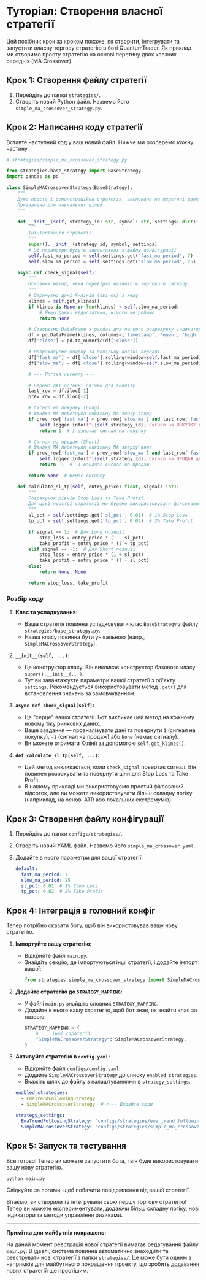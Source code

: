 # Туторіал: Створення власної стратегії

Цей посібник крок за кроком покаже, як створити, інтегрувати та запустити власну торгову стратегію в боті QuantumTrader. Як приклад ми створимо просту стратегію на основі перетину двох ковзних середніх (MA Crossover).

## Крок 1: Створення файлу стратегії

1.  Перейдіть до папки `strategies/`.
2.  Створіть новий Python файл. Назвемо його `simple_ma_crossover_strategy.py`.

## Крок 2: Написання коду стратегії

Вставте наступний код у ваш новий файл. Нижче ми розберемо кожну частину.

```python
# strategies/simple_ma_crossover_strategy.py

from strategies.base_strategy import BaseStrategy
import pandas as pd

class SimpleMACrossoverStrategy(BaseStrategy):
    """
    Дуже проста і демонстраційна стратегія, заснована на перетині двох ковзних середніх (MA).
    Призначена для навчальних цілей.
    """

    def __init__(self, strategy_id: str, symbol: str, settings: dict):
        """
        Ініціалізація стратегії.
        """
        super().__init__(strategy_id, symbol, settings)
        # Ці параметри будуть завантажені з файлу конфігурації
        self.fast_ma_period = self.settings.get('fast_ma_period', 7)
        self.slow_ma_period = self.settings.get('slow_ma_period', 25)

    async def check_signal(self):
        """
        Основний метод, який перевіряє наявність торгового сигналу.
        """
        # Отримуємо дані K-ліній (свічок) з кешу
        klines = self.get_klines()
        if klines is None or len(klines) < self.slow_ma_period:
            # Якщо даних недостатньо, нічого не робимо
            return None

        # Створюємо DataFrame з pandas для легкого розрахунку індикаторів
        df = pd.DataFrame(klines, columns=['timestamp', 'open', 'high', 'low', 'close', 'volume'])
        df['close'] = pd.to_numeric(df['close'])

        # Розраховуємо швидку та повільну ковзні середні
        df['fast_ma'] = df['close'].rolling(window=self.fast_ma_period).mean()
        df['slow_ma'] = df['close'].rolling(window=self.slow_ma_period).mean()

        # --- Логіка сигналу ---

        # Беремо дві останні свічки для аналізу
        last_row = df.iloc[-1]
        prev_row = df.iloc[-2]

        # Сигнал на покупку (Long)
        # Швидка MA перетнула повільну MA знизу вгору
        if prev_row['fast_ma'] < prev_row['slow_ma'] and last_row['fast_ma'] > last_row['slow_ma']:
            self.logger.info(f"[{self.strategy_id}] Сигнал на ПОКУПКУ для {self.symbol}")
            return 1  # 1 означає сигнал на покупку

        # Сигнал на продаж (Short)
        # Швидка MA перетнула повільну MA зверху вниз
        if prev_row['fast_ma'] > prev_row['slow_ma'] and last_row['fast_ma'] < last_row['slow_ma']:
            self.logger.info(f"[{self.strategy_id}] Сигнал на ПРОДАЖ для {self.symbol}")
            return -1  # -1 означає сигнал на продаж

        return None  # Немає сигналу

    def calculate_sl_tp(self, entry_price: float, signal: int):
        """
        Розрахунок рівнів Stop Loss та Take Profit.
        Для цієї простої стратегії ми будемо використовувати фіксований відсоток.
        """
        sl_pct = self.settings.get('sl_pct', 0.01)  # 1% Stop Loss
        tp_pct = self.settings.get('tp_pct', 0.02)  # 2% Take Profit

        if signal == 1:  # Для Long позиції
            stop_loss = entry_price * (1 - sl_pct)
            take_profit = entry_price * (1 + tp_pct)
        elif signal == -1:  # Для Short позиції
            stop_loss = entry_price * (1 + sl_pct)
            take_profit = entry_price * (1 - sl_pct)
        else:
            return None, None

        return stop_loss, take_profit
```

### Розбір коду

1.  **Клас та успадкування:**
    *   Ваша стратегія повинна успадковувати клас `BaseStrategy` з файлу `strategies/base_strategy.py`.
    *   Назва класу повинна бути унікальною (напр., `SimpleMACrossoverStrategy`).

2.  **`__init__(self, ...)`:**
    *   Це конструктор класу. Він викликає конструктор базового класу `super().__init__(...)`.
    *   Тут ви завантажуєте параметри вашої стратегії з об'єкту `settings`. Рекомендується використовувати метод `.get()` для встановлення значень за замовчуванням.

3.  **`async def check_signal(self)`:**
    *   Це "серце" вашої стратегії. Бот викликає цей метод на кожному новому тіку ринкових даних.
    *   Ваше завдання — проаналізувати дані та повернути `1` (сигнал на покупку), `-1` (сигнал на продаж) або `None` (немає сигналу).
    *   Ви можете отримати K-лінії за допомогою `self.get_klines()`.

4.  **`def calculate_sl_tp(self, ...)`:**
    *   Цей метод викликається, коли `check_signal` повертає сигнал. Він повинен розрахувати та повернути ціни для Stop Loss та Take Profit.
    *   В нашому прикладі ми використовуємо простий фіксований відсоток, але ви можете використовувати більш складну логіку (наприклад, на основі ATR або локальних екстремумів).

## Крок 3: Створення файлу конфігурації

1.  Перейдіть до папки `configs/strategies/`.
2.  Створіть новий YAML файл. Назвемо його `simple_ma_crossover.yaml`.
3.  Додайте в нього параметри для вашої стратегії:

    ```yaml
    default:
      fast_ma_period: 7
      slow_ma_period: 25
      sl_pct: 0.01  # 1% Stop Loss
      tp_pct: 0.02  # 2% Take Profit
    ```

## Крок 4: Інтеграція в головний конфіг

Тепер потрібно сказати боту, щоб він використовував вашу нову стратегію.

1.  **Імпортуйте вашу стратегію:**
    *   Відкрийте файл `main.py`.
    *   Знайдіть секцію, де імпортуються інші стратегії, і додайте імпорт вашої:
        ```python
        from strategies.simple_ma_crossover_strategy import SimpleMACrossoverStrategy
        ```

2.  **Додайте стратегію до `STRATEGY_MAPPING`:**
    *   У файлі `main.py` знайдіть словник `STRATEGY_MAPPING`.
    *   Додайте в нього вашу стратегію, щоб бот знав, як знайти клас за назвою:
        ```python
        STRATEGY_MAPPING = {
            # ... інші стратегії
            "SimpleMACrossoverStrategy": SimpleMACrossoverStrategy,
        }
        ```

3.  **Активуйте стратегію в `config.yaml`:**
    *   Відкрийте файл `configs/config.yaml`.
    *   Додайте `SimpleMACrossoverStrategy` до списку `enabled_strategies`.
    *   Вкажіть шлях до файлу з налаштуваннями в `strategy_settings`.

    ```yaml
    enabled_strategies:
      - EmaTrendFollowingStrategy
      - SimpleMACrossoverStrategy  # <--- Додайте сюди

    strategy_settings:
      EmaTrendFollowingStrategy: "configs/strategies/ema_trend_following.yaml"
      SimpleMACrossoverStrategy: "configs/strategies/simple_ma_crossover.yaml" # <--- І сюди
    ```

## Крок 5: Запуск та тестування

Все готово! Тепер ви можете запустити бота, і він буде використовувати вашу нову стратегію.

```bash
python main.py
```

Слідкуйте за логами, щоб побачити повідомлення від вашої стратегії.

Вітаємо, ви створили та інтегрували свою першу торгову стратегію! Тепер ви можете експериментувати, додаючи більш складну логіку, нові індикатори та методи управління ризиками.

---

**Примітка для майбутніх покращень:**

На даний момент реєстрація нової стратегії вимагає редагування файлу `main.py`. В ідеалі, система повинна автоматично знаходити та реєструвати нові стратегії з папки `strategies/`. Це може бути одним з напрямків для майбутнього покращення проекту, що зробить додавання нових стратегій ще простішим.
